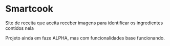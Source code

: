 # Smartcook
Site de receita que aceita receber imagens para identificar os ingredientes contidos nela


Projeto ainda em faze ALPHA, mas com funcionalidades base funcionando.
